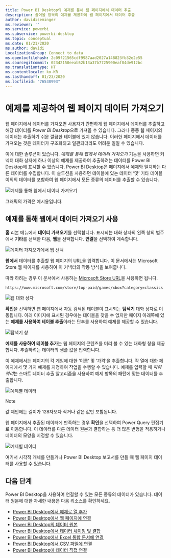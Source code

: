 ```yaml
---
title: Power BI Desktop의 예제를 통해 웹 페이지에서 데이터 추출
description: 끌어올 항목의 예제를 제공하여 웹 페이지에서 데이터 추출
author: davidiseminger
ms.reviewer: ''
ms.service: powerbi
ms.subservice: powerbi-desktop
ms.topic: conceptual
ms.date: 01/21/2020
ms.author: davidi
LocalizationGroup: Connect to data
ms.openlocfilehash: 2c09f21565cdf9987aad2027a148823fb32e2e55
ms.sourcegitcommit: 02342150eeab52b13a37b7725900eaf84de912bc
ms.translationtype: HT
ms.contentlocale: ko-KR
ms.lasthandoff: 01/23/2020
ms.locfileid: "76538993"
---
```

# <a name="get-webpage-data-by-providing-examples"></a>예제를 제공하여 웹 페이지 데이터 가져오기

웹 페이지에서 데이터를 가져오면 사용자가 간편하게 웹 페이지에서 데이터를 추출하고 해당 데이터를 *Power BI Desktop*으로 가져올 수 있습니다. 그러나 종종 웹 페이지의 데이터는 추출하기 쉬운 깔끔한 테이블에 있지 않습니다. 이러한 페이지에서 데이터를 가져오는 것은 데이터가 구조화되고 일관되더라도 어려운 일일 수 있습니다.

이에 대한 솔루션이 있습니다. *예제를 통해 웹에서 데이터 가져오기* 기능을 사용하면 커넥터 대화 상자에 하나 이상의 예제를 제공하여 추출하려는 데이터를 Power BI Desktop에 표시할 수 있습니다. Power BI Desktop은 페이지에서 예제와 일치하는 다른 데이터를 수집합니다. 이 솔루션을 사용하면 테이블에 있는 데이터 ‘및’ 기타 테이블 이외의 데이터를 포함하여 웹 페이지에서 모든 종류의 데이터를 추출할 수 있습니다.

![예제를 통해 웹에서 데이터 가져오기](media/desktop-connect-to-web-by-example/web-by-example_01.png)

그래픽의 가격은 예시용입니다.

## <a name="using-get-data-from-web-by-example"></a>예제를 통해 웹에서 데이터 가져오기 사용

**홈** 리본 메뉴에서 **데이터 가져오기**를 선택합니다. 표시되는 대화 상자의 왼쪽 창의 범주에서 **기타**를 선택한 다음, **웹**을 선택합니다. **연결**을 선택하여 계속합니다.

![데이터 가져오기에서 웹 선택](media/desktop-connect-to-web-by-example/web-by-example_03.png)

**웹에서** 데이터를 추출할 웹 페이지의 URL을 입력합니다. 이 문서에서는 Microsoft Store 웹 페이지를 사용하여 이 커넥터의 작동 방식을 보여줍니다.

따라 하려는 경우 이 문서에서 사용하는 [Microsoft Store URL](https://www.microsoft.com/store/top-paid/games/xbox?category=classics)을 사용하면 됩니다.

    https://www.microsoft.com/store/top-paid/games/xbox?category=classics

![웹 대화 상자](media/desktop-connect-to-web-by-example/web-by-example_04.png)


**확인**을 선택하면 웹 페이지에서 자동 검색된 테이블이 표시되는 **탐색기** 대화 상자로 이동됩니다. 아래 이미지에 표시된 경우에는 테이블을 찾을 수 없지만 페이지 아래쪽에 있는 **예제를 사용하여 테이블 추출**이라는 단추를 사용하여 예제를 제공할 수 있습니다.



![탐색기 창](media/desktop-connect-to-web-by-example/web-by-example_05.png)

**예제를 사용하여 테이블 추가**는 웹 페이지의 콘텐츠를 미리 볼 수 있는 대화형 창을 제공합니다. 추출하려는 데이터의 샘플 값을 입력합니다.

이 예제에서는 페이지의 각 게임에 대한 ‘이름’ 및 ‘가격’을 추출합니다. 각 열에 대한 페이지에서 몇 가지 예제를 지정하여 작업을 수행할 수 있습니다. 예제를 입력할 때 *파워 쿼리*는 스마트 데이터 추출 알고리즘을 사용하여 예제 항목의 패턴에 맞는 데이터를 추출합니다.

![예제별 데이터](media/desktop-connect-to-web-by-example/web-by-example_06.png)

> [!NOTE]
> 값 제안에는 길이가 128자보다 작거나 같은 값만 포함됩니다.

웹 페이지에서 추출된 데이터에 만족하는 경우 **확인**을 선택하여 Power Query 편집기로 이동합니다. 이 데이터를 다른 데이터 원본과 결합하는 등 더 많은 변형을 적용하거나 데이터의 모양을 지정할 수 있습니다.

![예제별 데이터](media/desktop-connect-to-web-by-example/web-by-example_07.png)

여기서 시각적 개체를 만들거나 Power BI Desktop 보고서를 만들 때 웹 페이지 데이터를 사용할 수 있습니다.

## <a name="next-steps"></a>다음 단계

Power BI Desktop을 사용하여 연결할 수 있는 모든 종류의 데이터가 있습니다. 데이터 원본에 대한 자세한 내용은 다음 리소스를 확인하세요.

* [Power BI Desktop에서 예제로 열 추가](desktop-add-column-from-example.md)
* [Power BI Desktop에서 웹 페이지에 연결](desktop-connect-to-web.md)
* [Power BI Desktop의 데이터 원본](desktop-data-sources.md)
* [Power BI Desktop에서 데이터 셰이핑 및 결합](desktop-shape-and-combine-data.md)
* [Power BI Desktop에서 Excel 통합 문서에 연결](desktop-connect-excel.md)
* [Power BI Desktop에서 CSV 파일에 연결](desktop-connect-csv.md)
* [Power BI Desktop에 데이터 직접 연결](desktop-enter-data-directly-into-desktop.md)
